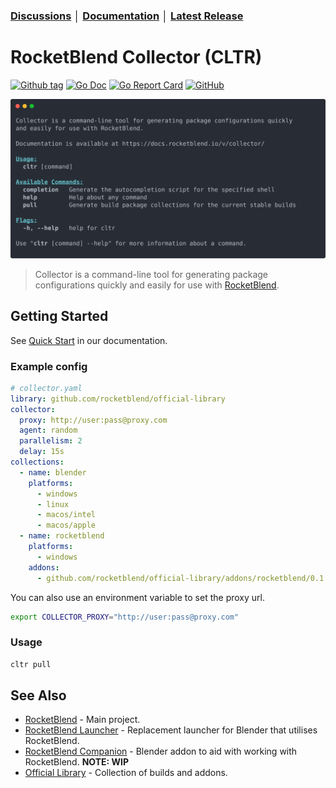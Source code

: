 ### [Discussions](https://github.com/rocketblend/rocketblend-collector/discussions) │ [Documentation](https://docs.rocketblend.io/v/collector) │ [Latest Release](https://github.com/rocketblend/rocketblend-collector/releases/latest)

# RocketBlend Collector (CLTR)

[![Github tag](https://badgen.net/github/tag/rocketblend/rocketblend-collector)](https://github.com/rocketblend/rocketblend-collector/tags)
[![Go Doc](https://img.shields.io/badge/go-documentation-blue.svg?style=flat-square)](https://pkg.go.dev/github.com/rocketblend/rocketblend-collector)
[![Go Report Card](https://goreportcard.com/badge/github.com/rocketblend/rocketblend-collector)](https://goreportcard.com/report/github.com/rocketblend/rocketblend-collector)
[![GitHub](https://img.shields.io/github/license/rocketblend/rocketblend-collector)](https://github.com/rocketblend/rocketblend-collector/blob/master/LICENSE)


![Hero image of Collector CLI](docs/assets/collector-about.svg)

> Collector is a command-line tool for generating package configurations quickly and easily for use with [RocketBlend](https://github.com/rocketblend/rocketblend).

## Getting Started

See [Quick Start](https://docs.rocketblend.io/v/collector/getting-started/quick-start) in our documentation.

### Example config

```yaml
# collector.yaml
library: github.com/rocketblend/official-library
collector:
  proxy: http://user:pass@proxy.com
  agent: random
  parallelism: 2
  delay: 15s
collections:
  - name: blender
    platforms:
      - windows
      - linux
      - macos/intel
      - macos/apple
  - name: rocketblend
    platforms:
      - windows
    addons:
      - github.com/rocketblend/official-library/addons/rocketblend/0.1.0
```

You can also use an environment variable to set the proxy url.

```bash
export COLLECTOR_PROXY="http://user:pass@proxy.com"
```

### Usage

```bash
cltr pull
```

## See Also

- [RocketBlend](https://github.com/rocketblend/rocketblend) - Main project.
- [RocketBlend Launcher](https://github.com/rocketblend/rocketblend-launcher) - Replacement launcher for Blender that utilises RocketBlend.
- [RocketBlend Companion](https://github.com/rocketblend/rocketblend-companion) - Blender addon to aid with working with RocketBlend. **NOTE: WIP**
- [Official Library](https://github.com/rocketblend/official-library) - Collection of builds and addons.

